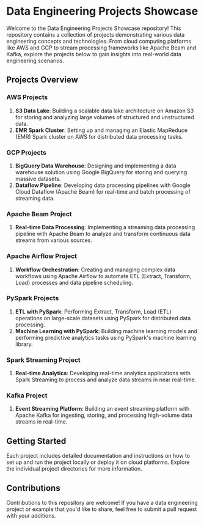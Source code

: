 # Data Engineering Projects Showcase

Welcome to the Data Engineering Projects Showcase repository! This repository contains a collection of projects demonstrating various data engineering concepts and technologies. From cloud computing platforms like AWS and GCP to stream processing frameworks like Apache Beam and Kafka, explore the projects below to gain insights into real-world data engineering scenarios.

## Projects Overview

### AWS Projects
1. **S3 Data Lake**: Building a scalable data lake architecture on Amazon S3 for storing and analyzing large volumes of structured and unstructured data.
2. **EMR Spark Cluster**: Setting up and managing an Elastic MapReduce (EMR) Spark cluster on AWS for distributed data processing tasks.

### GCP Projects
1. **BigQuery Data Warehouse**: Designing and implementing a data warehouse solution using Google BigQuery for storing and querying massive datasets.
2. **Dataflow Pipeline**: Developing data processing pipelines with Google Cloud Dataflow (Apache Beam) for real-time and batch processing of streaming data.

### Apache Beam Project
1. **Real-time Data Processing**: Implementing a streaming data processing pipeline with Apache Beam to analyze and transform continuous data streams from various sources.

### Apache Airflow Project
1. **Workflow Orchestration**: Creating and managing complex data workflows using Apache Airflow to automate ETL (Extract, Transform, Load) processes and data pipeline scheduling.

### PySpark Projects
1. **ETL with PySpark**: Performing Extract, Transform, Load (ETL) operations on large-scale datasets using PySpark for distributed data processing.
2. **Machine Learning with PySpark**: Building machine learning models and performing predictive analytics tasks using PySpark's machine learning library.

### Spark Streaming Project
1. **Real-time Analytics**: Developing real-time analytics applications with Spark Streaming to process and analyze data streams in near real-time.

### Kafka Project
1. **Event Streaming Platform**: Building an event streaming platform with Apache Kafka for ingesting, storing, and processing high-volume data streams in real-time.

## Getting Started
Each project includes detailed documentation and instructions on how to set up and run the project locally or deploy it on cloud platforms. Explore the individual project directories for more information.

## Contributions
Contributions to this repository are welcome! If you have a data engineering project or example that you'd like to share, feel free to submit a pull request with your additions.

